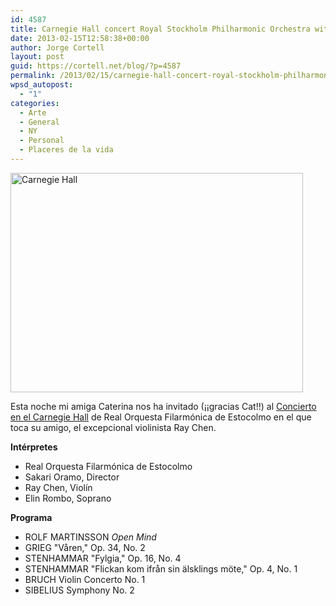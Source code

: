 ```yaml
---
id: 4587
title: Carnegie Hall concert Royal Stockholm Philharmonic Orchestra with Ray Chen
date: 2013-02-15T12:58:38+00:00
author: Jorge Cortell
layout: post
guid: https://cortell.net/blog/?p=4587
permalink: /2013/02/15/carnegie-hall-concert-royal-stockholm-philharmonic-orchestra-with-ray-chen/
wpsd_autopost:
  - "1"
categories:
  - Arte
  - General
  - NY
  - Personal
  - Placeres de la vida
---
```

<img class="aligncenter" alt="Carnegie Hall" src="https://lh3.googleusercontent.com/-Ailg9O40xS4/UR7NO-0kqwI/AAAAAAAAJWU/2Y9qoUN2KCw/s780/20130215_190354.jpg" width="468" height="351" />

Esta noche mi amiga Caterina nos ha invitado (¡¡gracias Cat!!) al <a title="https://www.carnegiehall.org/Calendar/2013/2/15/0700/PM/Royal-Stockholm-Philharmonic-Orchestra/" href="https://www.carnegiehall.org/Calendar/2013/2/15/0700/PM/Royal-Stockholm-Philharmonic-Orchestra/" target="_blank">Concierto en el Carnegie Hall</a> de Real Orquesta Filarmónica de Estocolmo en el que toca su amigo, el excepcional violinista Ray Chen.

**Intérpretes**

  * Real Orquesta Filarmónica de Estocolmo
  * Sakari Oramo, Director
  * Ray Chen, Violín
  * Elin Rombo, Soprano

**Programa**

  * ROLF MARTINSSON _Open Mind_
  * GRIEG "Våren," Op. 34, No. 2
  * STENHAMMAR "Fylgia," Op. 16, No. 4
  * STENHAMMAR "Flickan kom ifrån sin älsklings möte," Op. 4, No. 1
  * BRUCH Violin Concerto No. 1
  * SIBELIUS Symphony No. 2</p> 

&nbsp;